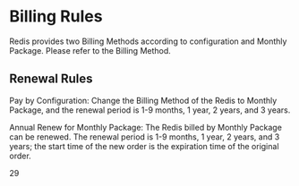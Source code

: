 ﻿# Billing Rules

Redis provides two Billing Methods according to configuration and Monthly Package. Please refer to the Billing Method. 

## Renewal Rules
Pay by Configuration: Change the Billing Method of the Redis to Monthly Package, and the renewal period is 1-9 months, 1 year, 2 years, and 3 years.

Annual Renew for Monthly Package: The Redis billed by Monthly Package can be renewed. The renewal period is 1-9 months, 1 year, 2 years, and 3 years; the start time of the new order is the expiration time of the original order.

29
